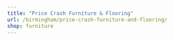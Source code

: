 ```yaml
---
title: "Price Crash Furniture & Flooring"
url: /birmingham/price-crash-furniture-and-flooring/
shop: furniture
---
```

